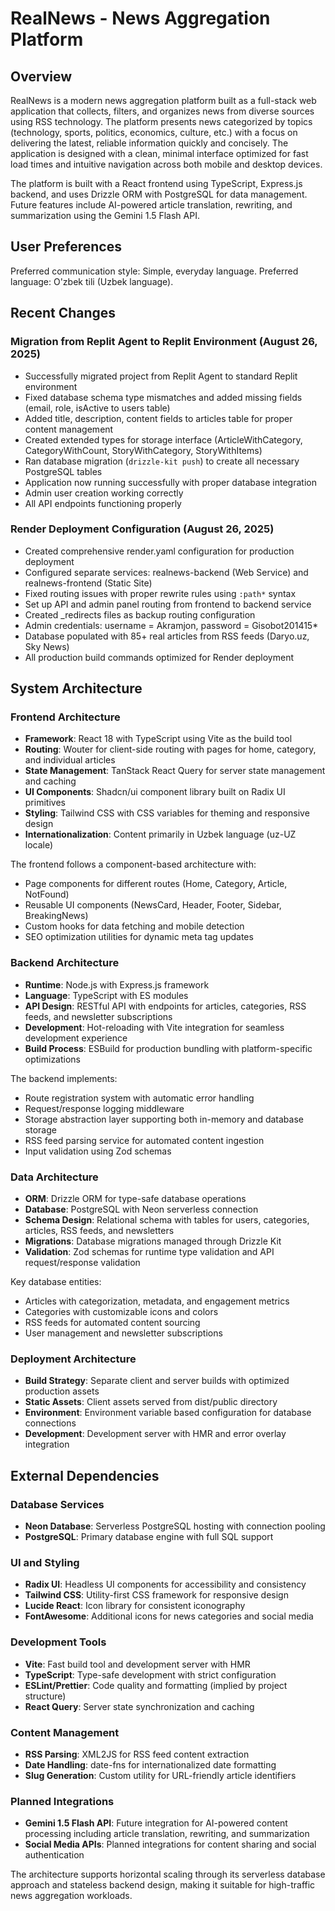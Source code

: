 # RealNews - News Aggregation Platform

## Overview

RealNews is a modern news aggregation platform built as a full-stack web application that collects, filters, and organizes news from diverse sources using RSS technology. The platform presents news categorized by topics (technology, sports, politics, economics, culture, etc.) with a focus on delivering the latest, reliable information quickly and concisely. The application is designed with a clean, minimal interface optimized for fast load times and intuitive navigation across both mobile and desktop devices.

The platform is built with a React frontend using TypeScript, Express.js backend, and uses Drizzle ORM with PostgreSQL for data management. Future features include AI-powered article translation, rewriting, and summarization using the Gemini 1.5 Flash API.

## User Preferences

Preferred communication style: Simple, everyday language.
Preferred language: O'zbek tili (Uzbek language).

## Recent Changes

### Migration from Replit Agent to Replit Environment (August 26, 2025)
- Successfully migrated project from Replit Agent to standard Replit environment
- Fixed database schema type mismatches and added missing fields (email, role, isActive to users table)
- Added title, description, content fields to articles table for proper content management
- Created extended types for storage interface (ArticleWithCategory, CategoryWithCount, StoryWithCategory, StoryWithItems)
- Ran database migration (`drizzle-kit push`) to create all necessary PostgreSQL tables
- Application now running successfully with proper database integration
- Admin user creation working correctly
- All API endpoints functioning properly

### Render Deployment Configuration (August 26, 2025)
- Created comprehensive render.yaml configuration for production deployment
- Configured separate services: realnews-backend (Web Service) and realnews-frontend (Static Site)
- Fixed routing issues with proper rewrite rules using `:path*` syntax
- Set up API and admin panel routing from frontend to backend service
- Created _redirects files as backup routing configuration
- Admin credentials: username = Akramjon, password = Gisobot201415*
- Database populated with 85+ real articles from RSS feeds (Daryo.uz, Sky News)
- All production build commands optimized for Render deployment

## System Architecture

### Frontend Architecture
- **Framework**: React 18 with TypeScript using Vite as the build tool
- **Routing**: Wouter for client-side routing with pages for home, category, and individual articles
- **State Management**: TanStack React Query for server state management and caching
- **UI Components**: Shadcn/ui component library built on Radix UI primitives
- **Styling**: Tailwind CSS with CSS variables for theming and responsive design
- **Internationalization**: Content primarily in Uzbek language (uz-UZ locale)

The frontend follows a component-based architecture with:
- Page components for different routes (Home, Category, Article, NotFound)
- Reusable UI components (NewsCard, Header, Footer, Sidebar, BreakingNews)
- Custom hooks for data fetching and mobile detection
- SEO optimization utilities for dynamic meta tag updates

### Backend Architecture
- **Runtime**: Node.js with Express.js framework
- **Language**: TypeScript with ES modules
- **API Design**: RESTful API with endpoints for articles, categories, RSS feeds, and newsletter subscriptions
- **Development**: Hot-reloading with Vite integration for seamless development experience
- **Build Process**: ESBuild for production bundling with platform-specific optimizations

The backend implements:
- Route registration system with automatic error handling
- Request/response logging middleware
- Storage abstraction layer supporting both in-memory and database storage
- RSS feed parsing service for automated content ingestion
- Input validation using Zod schemas

### Data Architecture
- **ORM**: Drizzle ORM for type-safe database operations
- **Database**: PostgreSQL with Neon serverless connection
- **Schema Design**: Relational schema with tables for users, categories, articles, RSS feeds, and newsletters
- **Migrations**: Database migrations managed through Drizzle Kit
- **Validation**: Zod schemas for runtime type validation and API request/response validation

Key database entities:
- Articles with categorization, metadata, and engagement metrics
- Categories with customizable icons and colors
- RSS feeds for automated content sourcing
- User management and newsletter subscriptions

### Deployment Architecture
- **Build Strategy**: Separate client and server builds with optimized production assets
- **Static Assets**: Client assets served from dist/public directory
- **Environment**: Environment variable based configuration for database connections
- **Development**: Development server with HMR and error overlay integration

## External Dependencies

### Database Services
- **Neon Database**: Serverless PostgreSQL hosting with connection pooling
- **PostgreSQL**: Primary database engine with full SQL support

### UI and Styling
- **Radix UI**: Headless UI components for accessibility and consistency
- **Tailwind CSS**: Utility-first CSS framework for responsive design
- **Lucide React**: Icon library for consistent iconography
- **FontAwesome**: Additional icons for news categories and social media

### Development Tools
- **Vite**: Fast build tool and development server with HMR
- **TypeScript**: Type-safe development with strict configuration
- **ESLint/Prettier**: Code quality and formatting (implied by project structure)
- **React Query**: Server state synchronization and caching

### Content Management
- **RSS Parsing**: XML2JS for RSS feed content extraction
- **Date Handling**: date-fns for internationalized date formatting
- **Slug Generation**: Custom utility for URL-friendly article identifiers

### Planned Integrations
- **Gemini 1.5 Flash API**: Future integration for AI-powered content processing including article translation, rewriting, and summarization
- **Social Media APIs**: Planned integrations for content sharing and social authentication

The architecture supports horizontal scaling through its serverless database approach and stateless backend design, making it suitable for high-traffic news aggregation workloads.